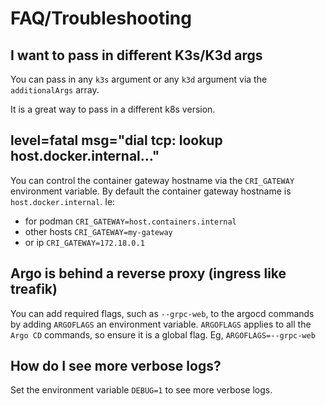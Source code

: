 # FAQ/Troubleshooting

## I want to pass in different K3s/K3d args
You can pass in any `k3s` argument or any `k3d` argument via the `additionalArgs` array.

It is a great way to pass in a different k8s version.

## level=fatal msg="dial tcp: lookup host.docker.internal..."
You can control the container gateway hostname via the `CRI_GATEWAY` environment variable. By default the container gateway hostname is `host.docker.internal`. Ie:
- for podman `CRI_GATEWAY=host.containers.internal`
- other hosts `CRI_GATEWAY=my-gateway`
- or ip `CRI_GATEWAY=172.18.0.1`

## Argo is behind a reverse proxy (ingress like treafik)
You can add required flags, such as `--grpc-web`, to the argocd commands by adding `ARGOFLAGS` an environment variable.
`ARGOFLAGS` applies to all the `Argo CD` commands, so ensure it is a global flag. 
Eg, `ARGOFLAGS=--grpc-web`

## How do I see more verbose logs?
Set the environment variable `DEBUG=1` to see more verbose logs.